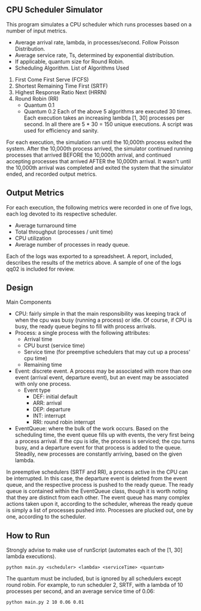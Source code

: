 ## CPU Scheduler Simulator
This program simulates a CPU scheduler which runs processes based on a number of input metrics.
- Average arrival rate, lambda, in processes/second.  Follow Poisson Distribution.  
- Average service rate, Ts, determined by exponential distribution.
- If applicable, quantum size for Round Robin.
- Scheduling Algorithm.
List of Algorithms Used
1. First Come First Serve (FCFS)
2. Shortest Remaining Time First (SRTF)
3. Highest Response Ratio Next (HRRN)
4. Round Robin (RR)
	- Quantum 0.1
	- Quantum 0.2
Each of the above 5 algorithms are executed 30 times.  Each execution takes an increasing lambda [1, 30] processes per second.  In all there are 5 * 30 = 150 unique executions.  A script was used for efficiency and sanity.  

For each execution, the simulation ran until the 10,000th process exited the system.  After the 10,000th process arrived, the simulator continued running processes that arrived BEFORE the 10,000th arrival, and continued accepting processes that arrived AFTER the 10,000th arrival.  It wasn't until the 10,000th arrival was completed and exited the system that the simulator ended, and recorded output metrics.

## Output Metrics
For each execution, the following metrics were recorded in one of five logs, each log devoted to its respective scheduler.
- Average turnaround time
- Total throughput (processes / unit time)
- CPU utilization
- Average number of processes in ready queue.

Each of the logs was exported to a spreadsheet.  A report, included, describes the results of the metrics above.  A sample of one of the logs qq02 is included for review.

## Design 
Main Components
- CPU: fairly simple in that the main responsibility was keeping track of when the cpu was busy (running a process) or idle.  Of course, if CPU is busy, the ready queue begins to fill with process arrivals.
- Process: a single process with the following attributes:
	- Arrival time
	- CPU burst (service time)
	- Service time (for preemptive schedulers that may cut up a process' cpu time)
	- Remaining time
- Event:  discrete event.  A process may be associated with more than one event (arrival event, departure event), but an event may be associated with only one process.
	- Event type 
		- DEF: initial default 
		- ARR: arrival
		- DEP: departure
		- INT: interrupt
		- RRI: round robin interrupt
- EventQueue: where the bulk of the work occurs.  Based on the scheduling time, the event queue fills up with events, the very first being a process arrival.  If the cpu is idle, the process is serviced; the cpu turns busy, and a departure event for that process is added to the queue.  Steadily, new processes are constantly arriving, based on the given lambda.

In preemptive schedulers (SRTF and RR), a process active in the CPU can be interrupted.  In this case, the departure event is deleted from the event queue, and the respective process is pushed to the ready queue.  The ready queue is contained within the EventQueue class, though it is worth noting that they are distinct from each other.  The event queue has many complex actions taken upon it, according to the scheduler, whereas the ready queue is simply a list of processes pushed into.  Processes are plucked out, one by one, according to the scheduler.
	
## How to Run
Strongly advise to make use of runScript (automates each of the [1, 30] lambda executions).  

	python main.py <scheduler> <lambda> <serviceTime> <quantum>
	
The quantum must be included, but is ignored by all schedulers except round robin.  For example, to run scheduler 2, SRTF, with a lambda of 10 processes per second, and an average service time of 0.06:
	
	python main.py 2 10 0.06 0.01
